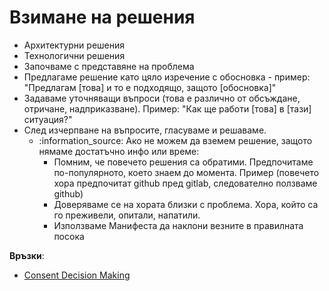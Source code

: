 # Взимане на решения

* Архитектурни решения
* Технологични решения
* Започваме с представяне на проблема
* Предлагаме решение като цяло изречение с обосновка - пример: "Предлагам \[това\] и то е подходящо, защото \[обосновка\]"
* Задаваме уточняващи въпроси \(това е различно от обсъждане, отричане, надприказване\). Пример: "Как ще работи \[това\] в \[тази\] ситуация?"
* След изчерпване на въпросите, гласуваме и решаваме.
  * :information\_source: Ако не можем да вземем решение, защото нямаме достатъчно инфо или време:
    * Помним, че повечето решения са обратими. Предпочитаме по-популярното, което знаем до момента. Пример \(повечето хора предпочитат github пред gitlab, следователно ползваме github\)
    * Доверяваме се на хората близки с проблема. Хора, който са го преживели, опитали, напатили.
    * Използваме Манифеста да наклони везните в правилната посока

**Връзки**:

* [Consent Decision Making](https://patterns.sociocracy30.org/consent-decision-making.html)



